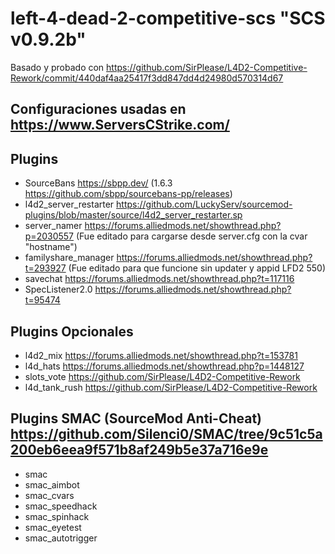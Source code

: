 # left-4-dead-2-competitive-scs "SCS v0.9.2b"
Basado y probado con https://github.com/SirPlease/L4D2-Competitive-Rework/commit/440daf4aa25417f3dd847dd4d24980d570314d67
## Configuraciones usadas en https://www.ServersCStrike.com/
## Plugins
- SourceBans https://sbpp.dev/ (1.6.3 https://github.com/sbpp/sourcebans-pp/releases)
- l4d2_server_restarter https://github.com/LuckyServ/sourcemod-plugins/blob/master/source/l4d2_server_restarter.sp
- server_namer https://forums.alliedmods.net/showthread.php?p=2030557 (Fue editado para cargarse desde server.cfg con la cvar "hostname")
- familyshare_manager https://forums.alliedmods.net/showthread.php?t=293927 (Fue editado para que funcione sin updater y appid LFD2 550)
- savechat https://forums.alliedmods.net/showthread.php?t=117116
- SpecListener2.0 https://forums.alliedmods.net/showthread.php?t=95474
## Plugins Opcionales
- l4d2_mix https://forums.alliedmods.net/showthread.php?t=153781
- l4d_hats https://forums.alliedmods.net/showthread.php?p=1448127
- slots_vote https://github.com/SirPlease/L4D2-Competitive-Rework
- l4d_tank_rush https://github.com/SirPlease/L4D2-Competitive-Rework
## Plugins SMAC (SourceMod Anti-Cheat) https://github.com/Silenci0/SMAC/tree/9c51c5a200eb6eea9f571b8af249b5e37a716e9e
- smac
- smac_aimbot
- smac_cvars
- smac_speedhack
- smac_spinhack
- smac_eyetest
- smac_autotrigger